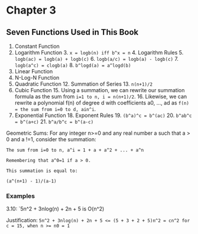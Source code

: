 # Chapter 3

## Seven Functions Used in This Book

1. Constant Function
2. Logarithm Function
    3. `x = logb(n) iff b^x = n`
    4. Logarithm Rules
        5. `logb(ac) = logb(a) + logb(c)`
        6. `logb(a/c) = logb(a) - logb(c)`
        7. `logb(a^c) = clogb(a)`
        8. `b^logd(a) = a^logd(b)`
9. Linear Function
10. N-Log-N Function
11. Quadratic Function
    12. Summation of Series
        13. `n(n+1)/2`
14. Cubic Function
    15. Using a summation, we can rewrite our summation formula as the sum from `i=1 to n, i = n(n+1)/2`.
    16. Likewise, we can rewrite a polynomial f(n) of degree d with coefficients a0, ..., ad as `f(n) = the sum from i=0 to d, ain^i`.
17. Exponential Function
    18. Exponent Rules
        19. `(b^a)^c = b^(ac)`
        20. `b^ab^c = b^(a+c)`
        21. `b^a/b^c = b^(a-c)`


Geometric Sums: For any integer n>=0 and any real number a such that a > 0 and a !=1, consider the summation:

```
The sum from i=0 to n, a^i = 1 + a + a^2 + ... + a^n

Remembering that a^0=1 if a > 0.

This summation is equal to:

(a^(n+1) - 1)/(a-1)
```

### Examples
3.10: `5n^2 + 3nlog(n) + 2n + 5 is O(n^2)


Justification: `5n^2 + 3nlog(n) + 2n + 5 <= (5 + 3 + 2 + 5)n^2 = cn^2 for c = 15, when n >= n0 = 1`
